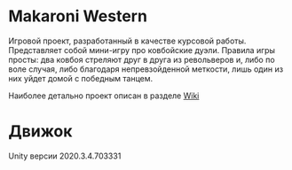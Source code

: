 # Makaroni Western
Игровой проект, разработанный в качестве курсовой работы. Представляет собой мини-игру про ковбойские дуэли. Правила игры просты: два ковбоя стреляют друг в друга из револьверов и, либо по воле случая, либо благодаря непревзойденной меткости, лишь один из них уйдет домой с победным танцем.

Наиболее детально проект описан в разделе [Wiki](https://github.com/DrinkSanina/MakaroniWestern/wiki)

# Движок
Unity версии 2020.3.4.703331
